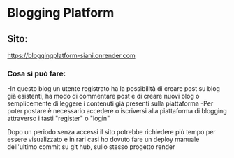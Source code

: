 # Blogging Platform

## Sito: 
https://bloggingplatform-siani.onrender.com

### Cosa si può fare:
-In questo blog un utente registrato ha la possibilità di creare post su blog già esistenti, ha modo di commentare post e di creare nuovi blog o semplicemente di leggere i contenuti già presenti sulla 
 piattaforma
-Per poter postare è necessario accedere o iscriversi alla piattaforma di blogging attraverso i tasti "register" o "login" 


Dopo un periodo senza accessi il sito potrebbe richiedere più tempo per essere visualizzato e in rari casi ho dovuto fare un deploy manuale dell'ultimo commit su git hub, sullo stesso progetto render 
